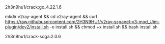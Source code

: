 2h3n9hu1/crack:go_4.22.1.6

mkdir v2ray-agent &&
cd v2ray-agent &&
curl https://raw.githubusercontent.com/2H3N9HU1/v2ray-sspanel-v3-mod_Uim-plugin/dev2/install.sh -o install.sh &&
chmod +x install.sh &&
bash install.sh

2h3n9hu1/crack-soga:2.0.6
